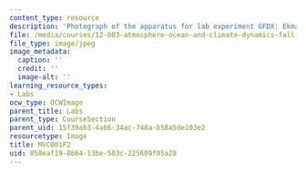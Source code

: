 ```yaml
---
content_type: resource
description: 'Photograph of the apparatus for lab experiment GFDX: Ekman layers.'
file: /media/courses/12-003-atmosphere-ocean-and-climate-dynamics-fall-2008/858eaf19866413be503c225609f05a28_MVC001F2.jpg
file_type: image/jpeg
image_metadata:
  caption: ''
  credit: ''
  image-alt: ''
learning_resource_types:
- Labs
ocw_type: OCWImage
parent_title: Labs
parent_type: CourseSection
parent_uid: 15f39ab3-4a66-34ac-748a-b58a5de103e2
resourcetype: Image
title: MVC001F2
uid: 858eaf19-8664-13be-503c-225609f05a28
---
```

